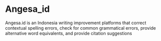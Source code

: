 # Angesa_id
Angesa.id is an Indonesia writing improvement platforms that correct contextual spelling errors, check for common grammatical errors, provide alternative word equivalents, and provide citation suggestions
